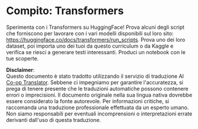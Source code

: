 <!--
CO_OP_TRANSLATOR_METADATA:
{
  "original_hash": "177f3ea3995d725e6f9f5c66af16edcd",
  "translation_date": "2025-08-26T06:58:09+00:00",
  "source_file": "lessons/5-NLP/18-Transformers/assignment.md",
  "language_code": "it"
}
-->
# Compito: Transformers

Sperimenta con i Transformers su HuggingFace! Prova alcuni degli script che forniscono per lavorare con i vari modelli disponibili sul loro sito: https://huggingface.co/docs/transformers/run_scripts. Prova uno dei loro dataset, poi importa uno dei tuoi da questo curriculum o da Kaggle e verifica se riesci a generare testi interessanti. Produci un notebook con le tue scoperte.

**Disclaimer**:  
Questo documento è stato tradotto utilizzando il servizio di traduzione AI [Co-op Translator](https://github.com/Azure/co-op-translator). Sebbene ci impegniamo per garantire l'accuratezza, si prega di tenere presente che le traduzioni automatiche possono contenere errori o imprecisioni. Il documento originale nella sua lingua nativa dovrebbe essere considerato la fonte autorevole. Per informazioni critiche, si raccomanda una traduzione professionale effettuata da un esperto umano. Non siamo responsabili per eventuali incomprensioni o interpretazioni errate derivanti dall'uso di questa traduzione.